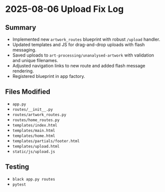 # 2025-08-06 Upload Fix Log

## Summary
- Implemented new `artwork_routes` blueprint with robust `/upload` handler.
- Updated templates and JS for drag-and-drop uploads with flash messaging.
- Saved uploads to `art-processing/unanalysed-artwork` with validation and unique filenames.
- Adjusted navigation links to new route and added flash message rendering.
- Registered blueprint in app factory.

## Files Modified
- `app.py`
- `routes/__init__.py`
- `routes/artwork_routes.py`
- `routes/home_routes.py`
- `templates/index.html`
- `templates/main.html`
- `templates/home.html`
- `templates/partials/footer.html`
- `templates/upload.html`
- `static/js/upload.js`

## Testing
- `black app.py routes`
- `pytest`

